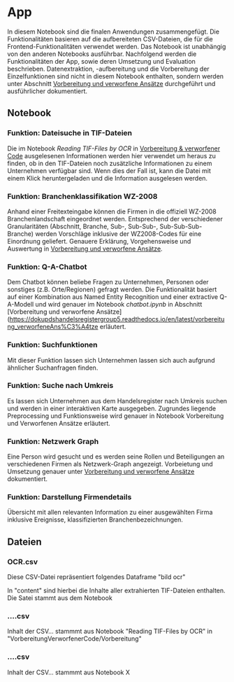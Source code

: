 # App

In diesem Notebook sind die finalen Anwendungen zusammengefügt. Die Funktionalitäten basieren auf die aufbereiteten CSV-Dateien, die für die Frontend-Funktionalitäten verwendet werden. Das Notebook ist unabhängig von den anderen Notebooks ausführbar. 
Nachfolgend werden die Funktionalitäten der App, sowie deren Umsetzung und Evaluation beschrieben. 
Datenextraktion, -aufbereitung und die Vorbereitung der Einzelfunktionen sind nicht in diesem Notebook enthalten, sondern werden unter Abschnitt [Vorbereitung und verworfene Ansätze](https://dokupdshandelsregistergroup5.readthedocs.io/en/latest/vorbereitung_verworfeneAns%C3%A4tze) durchgeführt und ausführlicher dokumentiert. 

## Notebook

### Funktion: Dateisuche in TIF-Dateien
Die im Notebook *Reading TIF-Files by OCR* in [Vorbereitung & verworfener Code](#Vorbereitung-&-verworfener-Code) ausgelesenen Informationen werden hier verwendet um heraus zu finden, ob in den TIF-Dateien noch zusätzliche Informationen zu einem Unternehmen verfügbar sind. Wenn dies der Fall ist, kann die Datei mit einem Klick heruntergeladen und die Information ausgelesen werden.

### Funktion: Branchenklassifikation WZ-2008

Anhand einer Freitexteingabe können die Firmen in die offiziell WZ-2008 Branchenlandschaft eingeordnet werden. Entsprechend der verschiedener Granularitäten (Abschnitt, Branche, Sub-, Sub-Sub-, Sub-Sub-Sub-Branche) werden Vorschläge inklusive der WZ2008-Codes für eine Einordnung geliefert. Genauere Erklärung,  Vorgehensweise und Auswertung in [Vorbereitung und verworfene Ansätze](https://dokupdshandelsregistergroup5.readthedocs.io/en/latest/vorbereitung_verworfeneAns%C3%A4tze).


### Funktion: Q-A-Chatbot

Dem Chatbot können beliebe Fragen zu Unternehmen, Personen oder sonstiges (z.B. Orte/Regionen) gefragt werden. Die Funktionalität basiert auf einer Kombination aus Named Entity Recognition und einer extractive Q-A-Modell und wird genauer im Notebook *chatbot.ipynb* in Abschnitt [Vorbereitung und verworfene Ansätze](https://dokupdshandelsregistergroup5.readthedocs.io/en/latest/vorbereitung_verworfeneAns%C3%A4tze erläutert.  

### Funktion: Suchfunktionen

Mit dieser Funktion lassen sich Unternehmen lassen sich auch aufgrund ähnlicher Suchanfragen finden.

### Funktion: Suche nach Umkreis 

Es lassen sich Unternehmen aus dem Handelsregister nach Umkreis suchen und werden in einer interaktiven Karte ausgegeben. Zugrundes liegende Preprocessing und Funktionsweise wird genauer in Notebook Vorbereitung und Verworfenen Ansätze erläutert. 

### Funktion: Netzwerk Graph

Eine Person wird gesucht und es werden seine Rollen und Beteiligungen an verschiedenen Firmen als Netzwerk-Graph angezeigt. Vorbeietung und Umsetzung genauer unter [Vorbereitung und verworfene Ansätze](https://dokupdshandelsregistergroup5.readthedocs.io/en/latest/vorbereitung_verworfeneAns%C3%A4tze) dokumentiert. 

### Funktion: Darstellung Firmendetails

Übersicht mit allen relevanten Information zu einer ausgewählten Firma inklusive Ereignisse, klassifizierten Branchenbezeichnungen. 



## Dateien

### OCR.csv
Diese CSV-Datei repräsentiert folgendes Dataframe "bild ocr"

In "content" sind hierbei die Inhalte aller extrahierten TIF-Dateien enthalten. Die Satei stammt aus dem Notebook 

### ....csv
Inhalt der CSV... stammmt aus Notebook "Reading TIF-Files by OCR" in "VorbereitungVerworfenerCode/Vorbereitung"

### ....csv
Inhalt der CSV... stammmt aus Notebook X